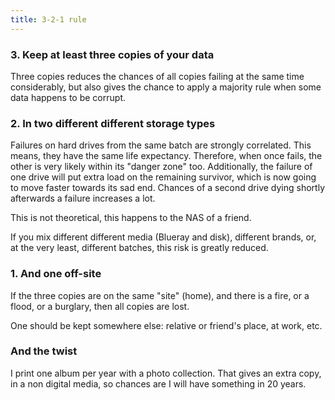 ```yaml
---
title: 3-2-1 rule
---
```


### 3. Keep at least three copies of your data
Three copies reduces the chances of all copies failing at the same time
considerably, but also gives the chance to apply a majority rule when some data
happens to be corrupt.

### 2. In two different different storage types
Failures on hard drives from the same batch are strongly correlated. This means,
they have the same life expectancy. Therefore, when once fails, the other is
very likely within its "danger zone" too. Additionally, the failure of
one drive will put extra load on the remaining survivor, which is now going to
move faster towards its sad end. Chances of a second drive dying shortly afterwards
a failure increases a lot.

This is not theoretical, this happens to the NAS of a friend.

If you mix different different media (Blueray and disk), different brands,
or, at the very least, different batches, this risk is greatly reduced.

### 1. And one off-site
If the three copies are on the same "site" (home), and there is a fire, or a
flood, or a burglary, then all copies are lost.

One should be kept somewhere else: relative or friend's place, at work, etc.

### And the twist
I print one album per year with a photo collection. That gives an extra copy,
in a non digital media, so chances are I will have something in 20 years.

